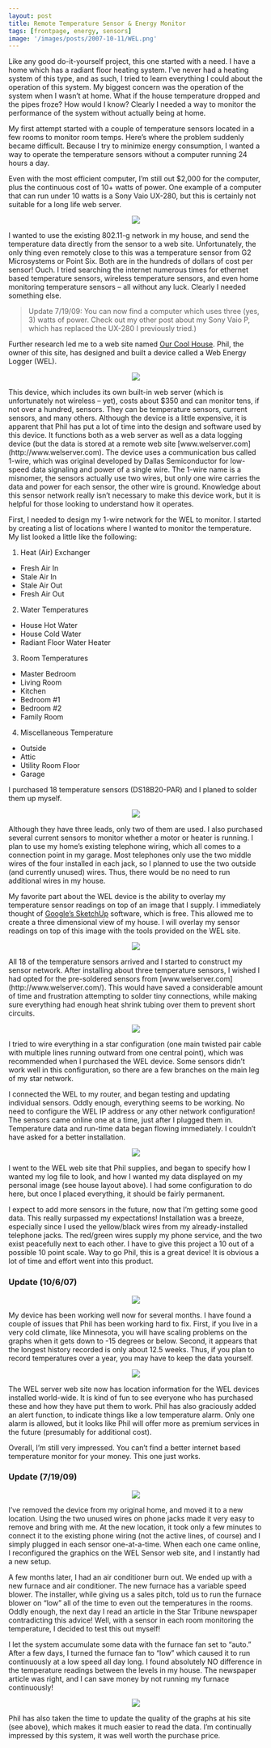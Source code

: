 ```yaml
---
layout: post
title: Remote Temperature Sensor & Energy Monitor
tags: [frontpage, energy, sensors]
image: '/images/posts/2007-10-11/WEL.png'
---
```


Like any good do-it-yourself project, this one started with a need.  I have a home which has a radiant floor heating system.  I’ve never had a heating system of this type, and as such, I tried to learn everything I could about the operation of this system.  My biggest concern was the operation of the system when I wasn’t at home.  What if the house temperature dropped and the pipes froze?  How would I know?  Clearly I needed a way to monitor the performance of the system without actually being at home.

My first attempt started with a couple of temperature sensors located in a few rooms to monitor room temps.  Here’s where the problem suddenly became difficult.  Because I try to minimize energy consumption, I wanted a way to operate the temperature sensors without a computer running 24 hours a day.

Even with the most efficient computer, I’m still out $2,000 for the computer, plus the continuous cost of 10+ watts of power.  One example of a computer that can run under 10 watts is a Sony Vaio UX-280, but this is certainly not suitable for a long life web server.
<p align="center">
  <img src="/images/posts/2007-10-11/ux280.jpg">
</p>
I wanted to use the existing 802.11-g network in my house, and send the temperature data directly from the sensor to a web site.  Unfortunately, the only thing even remotely close to this was a temperature sensor from G2 Microsystems or Point Six.  Both are in the hundreds of dollars of cost per sensor!  Ouch.  I tried searching the internet numerous times for ethernet based temperature sensors, wireless temperature sensors, and even home monitoring temperature sensors – all without any luck.  Clearly I needed something else.  

> Update 7/19/09: You can now find a computer which uses three (yes, 3) watts of power.  Check out my other post about my Sony Vaio P, which has replaced the UX-280 I previously tried.)

Further research led me to a web site named [Our Cool House](http://www.ourcoolhouse.com).  Phil, the owner of this site, has designed and built a device called a Web Energy Logger (WEL).  
<p align="center">
  <img src="/images/posts/2007-10-11/WEL_board.jpg">
</p>
This device, which includes its own built-in web server (which is unfortunately not wireless – yet), costs about $350 and can monitor tens, if not over a hundred, sensors.  They can be temperature sensors, current sensors, and many others.  Although the device is a little expensive, it is apparent that Phil has put a lot of time into the design and software used by this device.  It functions both as a web server as well as a data logging device (but the data is stored at a remote web site [www.welserver.com](http://www.welserver.com).  The device uses a communication bus called 1-wire, which was original developed by Dallas Semiconductor for low-speed data signaling and power of a single wire.  The 1-wire name is a misnomer, the sensors actually use two wires, but only one wire carries the data and power for each sensor, the other wire is ground.  Knowledge about this sensor network really isn’t necessary to make this device work, but it is helpful for those looking to understand how it operates.

First, I needed to design my 1-wire network for the WEL to monitor.  I started by creating a list of locations where I wanted to monitor the temperature.  My list looked a little like the following:

1. Heat (Air) Exchanger
* Fresh Air In
* Stale Air In
* Stale Air Out
* Fresh Air Out
2. Water Temperatures
* House Hot Water
* House Cold Water
* Radiant Floor Water Heater
3. Room Temperatures
* Master Bedroom
* Living Room
* Kitchen
* Bedroom #1
* Bedroom #2
* Family Room
4. Miscellaneous  Temperature
* Outside
* Attic
* Utility Room Floor
* Garage

I purchased 18 temperature sensors (DS18B20-PAR) and I planed to solder them up myself.  
<p align="center">
  <img src="/images/posts/2007-10-11/DS18B20.jpg">
</p>
Although they have three leads, only two of them are used.  I also purchased several current sensors to monitor whether a motor or heater is running.  I plan to use my home’s existing telephone wiring, which all comes to a connection point in my garage.  Most telephones only use the two middle wires of the four installed in each jack, so I planned to use the two outside (and currently unused) wires.  Thus, there would be no need to run additional wires in my house.

My favorite part about the WEL device is the ability to overlay my temperature sensor readings on top of an image that I supply.  I immediately thought of [Google’s SketchUp](https://www.sketchup.com) software, which is free.  This allowed me to create a three dimensional view of my house.  I will overlay my sensor readings on top of this image with the tools provided on the WEL site.
<p align="center">
  <img src="/images/posts/2007-10-11/floor_plan.jpg">
</p>
All 18 of the temperature sensors arrived and I started to construct my sensor network.  After installing about three temperature sensors, I wished I had opted for the pre-soldered sensors from [www.welserver.com](http://www.welserver.com/).  This would have saved a considerable amount of time and frustration attempting to solder tiny connections, while making sure everything had enough heat shrink tubing over them to prevent short circuits.
<p align="center">
  <img src="/images/posts/2007-10-11/wired_sensor.jpg">
</p>
I tried to wire everything in a star configuration (one main twisted pair cable with multiple lines running outward from one central point), which was recommended when I purchased the WEL device.  Some sensors didn’t work well in this configuration, so there are a few branches on the main leg of my star network.

I connected the WEL to my router, and began testing and updating individual sensors.  Oddly enough, everything seems to be working.  No need to configure the WEL IP address or any other network configuration!  The sensors came online one at a time, just after I plugged them in.  Temperature data and run-time data began flowing immediately.  I couldn’t have asked for a better installation.
<p align="center">
  <img src="/images/posts/2007-10-11/mounted_WEL.jpg">
</p>
I went to the WEL web site that Phil supplies, and began to specify how I wanted my log file to look, and how I wanted my data displayed on my personal image (see house layout above).  I had some configuration to do here, but once I placed everything, it should be fairly permanent.

I expect to add more sensors in the future, now that I’m getting some good data.  This really surpassed my expectations!  Installation was a breeze, especially since I used the yellow/black wires from my already-installed telephone jacks.  The red/green wires supply my phone service, and the two exist peacefully next to each other.  I have to give this project a 10 out of a possible 10 point scale.  Way to go Phil, this is a great device!  It is obvious a lot of time and effort went into this product.

### Update (10/6/07)
<p align="center">
  <img src="/images/posts/2007-10-11/pipe.jpg">
</p>
My device has been working well now for several months.  I have found a couple of issues that Phil has been working hard to fix.  First, if you live in a very cold climate, like Minnesota, you will have scaling problems on the graphs when it gets down to -15 degrees or below.  Second, it appears that the longest history recorded is only about 12.5 weeks.  Thus, if you plan to record temperatures over a year, you may have to keep the data yourself.
<p align="center">
  <img src="/images/posts/2007-10-11/WEL_config.jpg">
</p>
The WEL server web site now has location information for the WEL devices installed world-wide.  It is kind of fun to see everyone who has purchased these and how they have put them to work.  Phil has also graciously added an alert function, to indicate things like a low temperature alarm.  Only one alarm is allowed, but it looks like Phil will offer more as premium services in the future (presumably for additional cost).

Overall, I’m still very impressed.  You can’t find a better internet based temperature monitor for your money.  This one just works.

### Update (7/19/09)
<p align="center">
  <img src="/images/posts/2007-10-11/wall_jack.jpg">
</p>
I’ve removed the device from my original home, and moved it to a new location.  Using the two unused wires on phone jacks made it very easy to remove and bring with me.  At the new location, it took only a few minutes to connect it to the existing phone wiring (not the active lines, of course) and I simply plugged in each sensor one-at-a-time.  When each one came online, I reconfigured the graphics on the WEL Sensor web site, and I instantly had a new setup.

A few months later, I had an air conditioner burn out.  We ended up with a new furnace and air conditioner.  The new furnace has a variable speed blower.  The installer, while giving us a sales pitch, told us to run the furnace blower on “low” all of the time to even out the temperatures in the rooms.  Oddly enough, the next day I read an article in the Star Tribune newspaper contradicting this advice!  Well, with a sensor in each room monitoring the temperature, I decided to test this out myself!

I let the system accumulate some data with the furnace fan set to “auto.”  After a few days, I turned the furnace fan to “low” which caused it to run continuously at a low speed all day long.  I found absolutely NO difference in the temperature readings between the levels in my house.  The newspaper article was right, and I can save money by not running my furnace continuously!
<p align="center">
  <img src="/images/posts/2007-10-11/bedroom_temp.jpg">
</p>
Phil has also taken the time to update the quality of the graphs at his site (see above), which makes it much easier to read the data.  I’m continually impressed by this system, it was well worth the purchase price.
